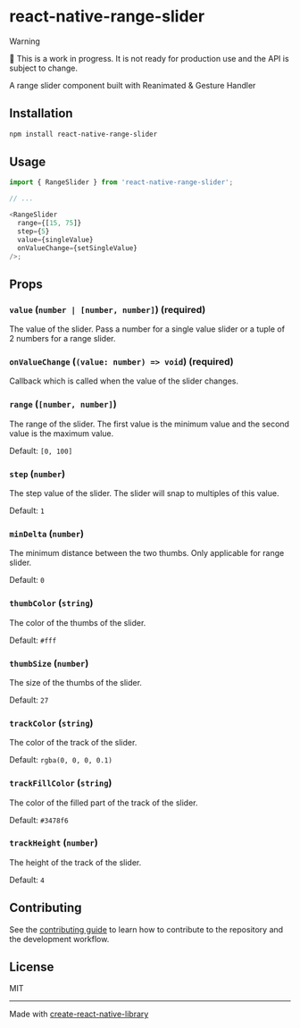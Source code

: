 # react-native-range-slider

> [!WARNING]
> 🚧 This is a work in progress. It is not ready for production use and the API is subject to change.

A range slider component built with Reanimated & Gesture Handler

## Installation

```sh
npm install react-native-range-slider
```

## Usage

```js
import { RangeSlider } from 'react-native-range-slider';

// ...

<RangeSlider
  range={[15, 75]}
  step={5}
  value={singleValue}
  onValueChange={setSingleValue}
/>;
```

## Props

### `value` (`number | [number, number]`) (required)

The value of the slider. Pass a number for a single value slider or a tuple of 2 numbers for a range slider.

### `onValueChange` (`(value: number) => void`) (required)

Callback which is called when the value of the slider changes.

### `range` (`[number, number]`)

The range of the slider. The first value is the minimum value and the second value is the maximum value.

Default: `[0, 100]`

### `step` (`number`)

The step value of the slider. The slider will snap to multiples of this value.

Default: `1`

### `minDelta` (`number`)

The minimum distance between the two thumbs. Only applicable for range slider.

Default: `0`

### `thumbColor` (`string`)

The color of the thumbs of the slider.

Default: `#fff`

### `thumbSize` (`number`)

The size of the thumbs of the slider.

Default: `27`

### `trackColor` (`string`)

The color of the track of the slider.

Default: `rgba(0, 0, 0, 0.1)`

### `trackFillColor` (`string`)

The color of the filled part of the track of the slider.

Default: `#3478f6`

### `trackHeight` (`number`)

The height of the track of the slider.

Default: `4`

## Contributing

See the [contributing guide](CONTRIBUTING.md) to learn how to contribute to the repository and the development workflow.

## License

MIT

---

Made with [create-react-native-library](https://github.com/callstack/react-native-builder-bob)
